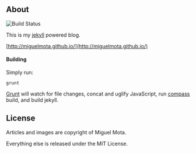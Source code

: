 ## About

![Build Status](https://api.travis-ci.org/miguelmota/miguelmota.github.com.png)

This is my [jekyll](https://github.com/mojombo/jekyll/) powered blog.

[http://miguelmota.github.io/](http://miguelmota.github.io/)

#### Building

Simply run:

```
grunt
```

[Grunt](https://github.com/gruntjs/grunt) will watch for file changes, concat and uglify JavaScript, run [compass](http://compass-style.org/) build, and build jekyll.

## License

Articles and images are copyright of Miguel Mota.

Everything else is released under the MIT License.
